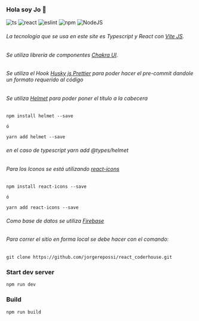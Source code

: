 ### Hola soy Jo 👨‍
![ts](https://badgen.net/badge/-/TypeScript?icon=typescript&label&labelColor=blue&color=555555)
![react](https://badgen.net/badge/-/React?icon=react&label&labelColor=blue&color=555555)
![eslint](https://shields-staging.herokuapp.com/badge/Eslint-v7.32.0-blueviolet)
![npm](https://shields-staging.herokuapp.com/badge/npm-v6.14.15-blue)
![NodeJS](https://shields-staging.herokuapp.com/badge/NodeJS-v14.17.6-brightgreen)

###### La tecnología que se usa en este site es Typescript y React con  [Vite JS](https://vitejs.dev/).
###### Se utiliza librería de componentes  [Chakra UI](https://chakra-ui.com/).
###### Se utiliza el Hook [Husky js ](https://typicode.github.io/husky/#/) [Prettier](https://prettier.io/) para poder hacer el pre-commit dandole un formato requerido al código
###### Se utiliza [Helmet](https://www.npmjs.com/package/react-helmet) para poder poner el título a la cabecera

````
npm install helmet --save

ó

yarn add helmet --save
````
###### en el caso de typescript _yarn add @types/helmet_
###### Para los Iconos se está utilizando  [react-icons](https://react-icons.github.io/react-icons/)

````
npm install react-icons --save

ó

yarn add react-icons --save
````

###### Como base de datos se utiliza [Firebase](https://firebase.google.com/)
###### Para correr el sitio en forma local se debe hacer con el comando:
```
git clone https://github.com/jorgerepossi/react_coderhouse.git
```
### Start dev server
```
npm run dev
```
### Build
```
npm run build
```